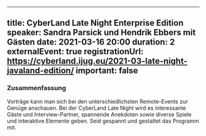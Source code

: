 
---
title: CyberLand Late Night Enterprise Edition
speaker: Sandra Parsick und Hendrik Ebbers mit Gästen
date: 2021-03-16 20:00
duration: 2
externalEvent: true
registrationUrl: https://cyberland.ijug.eu/2021-03-late-night-javaland-edition/
important: false
---

### Zusammenfassung

Vorträge kann man sich bei den unterschiedlichsten Remote-Events zur Genüge anschauen. Bei der CyberLand Late Night wird es interessante Gäste und Interview-Partner, spannende Anekdoten sowie diverse Spiele und interaktive Elemente geben. Seid gespannt und gestaltet das Programm mit.
